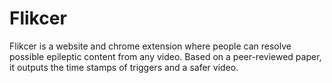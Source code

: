 # Flikcer
Flikcer is a website and chrome extension where people can resolve possible epileptic content from any video. Based on a peer-reviewed paper, it outputs the time stamps of triggers and a safer video.
